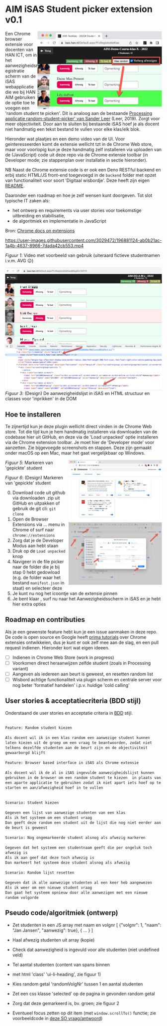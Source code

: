 # AIM iSAS Student picker extension v0.1

<img src="plaatjes/screenshot-random-student-picker.png" alt="Structuur van HTML in iSAS" align="right" width="400">

Een Chrome browser extensie voor docenten van HAN ICT, om in het aanwezigheidsregistratie scherm van de iSAS webapplicatie die we bij HAN AIM gebruiken de optie toe te voegen een 'random student te picken'. Dit is analoog aan de bestaande [Processing applicatie random-student-picker' van Sander Leer](https://github.com/HANICA/select-random-student) (Leer, 2019). Zorgt voor meer objectiviteit. Door aan te sluiten bij bestaande iSAS hoef je als docent niet handmatig een tekst bestand te vullen voor elke klas/elk blok.

Hieronder wat plaatjes en een demo video van de UI. Voor geinteresseerden komt de extensie wellicht tzt in de Chrome Web store, maar voor voorlopig kun je deze handmatig zelf installeren via uploaden van de (JavaScript) code uit deze repo via de Chrome extensie toolbar (in Developer mode; zie stappenplan over installatie in sectie hieronder).

NB Naast de Chrome extensie code is er ook een Deno RESTful backend en erbij static HTML/JS front-end toegevoegd in de `backend` folder met opzet van functionaliteit voor soort 'Digitaal wisbordje'. Deze heeft zijn eigen [README](/backend).

Daaronder een roadmap en hoe je zelf wensen kunt doorgeven. Tot slot typische IT zaken als:

- het ontwerp en requirements via user stories voor toekomstige uitbreiding en stabilisatie,
- de algoritmiek en implementatie in JavaScript

Bron: [Chrome docs on extensions](https://developer.chrome.com/docs/extensions/mv3/getstarted/development-basics/)

https://user-images.githubusercontent.com/3029472/196881124-ab0b21ac-1a4b-4637-8966-7dada42cb553.mp4

*Figuur 1*: Video met voorbeeld van gebruik (uiteraard fictieve studentnamen i.v.m. AVG 😉)

<img src="plaatjes/html-structuur-classes.png" alt="Structuur van HTML in iSAS" align="right">

*Figuur 3*: (Design) De aanwezigheidslijst in iSAS en HTML structuur en classes voor 'inprikken' in de DOM

## Hoe te installeren

Te zijnertijd kun je deze plugin wellicht direct vinden in de Chrome Web store. Tot die tijd kun je hem handmatig installeren via downloaden van de codebase hier uit GitHub, en deze via de 'Load unpacked' optie installeren via de Chrome extension toolbar. Je moet hier de 'Developer mode' voor aanzetten. Zie bijgevoegde screenshots en stappen. Deze zijn gemaakt onder macOS op een Mac, maar het gaat vergelijkbaar op Windows.

<img src="plaatjes/chrome-extension-install.png" alt="" align="right" width="300">

*Figuur 5*: Markeren van 'gepickte' student

<img src="plaatjes/chrome-extension-select-manifest-folder.png" alt="Structuur van HTML in iSAS" align="right" width="300">

*Figuur 6*: (Design) Markeren van 'gepickte' student

0. Download code uit github via downloaden .zip uit GitHub en uitpakken of gebruik de git cli: `git clone`
1. Open de Browser Extensions via ... menu in Chrome of surf naar `chrome://extensions`
2. Zorg dat je de Developer Modus aan hebt staan
3. Druk op de `Load unpacked` knop
4. Navigeer in de file picker naar de folder die je bij stap 0 hebt gedowload (e.g. de folder waar het bestand `manifest.json` in staat) en selecteer deze
5. Je kunt nu nog het icoontje van de extensie pinnen
6. Je bent klaar , surf nu naar het Aanwezigheidsscherm in iSAS en je hebt hier extra opties

## Roadmap en contributies

Als je een gewenste feature hebt kun je een issue aanmaken in deze repo. De code is open source en Google heeft [prima tutorials](https://developer.chrome.com/docs/extensions/mv3/getstarted/) over Chrome extensies ontwikkelen, dus je kunt er ook zelf mee aan de slag, en een pull request indienen. Hieronder kort wat eigen ideeen.

- [ ] Indienen in Chrome Web Store (work in progress)
- [ ] Voorkomen direct heraanwijzen zelfde student (zoals in Processing variant)
- [ ] Aangeven als iedereen aan beurt is geweest, en resetten random list
- [ ] Wisbord achtige functionaliteit via plugin scherm en centrale server voor nog beter 'formatief handelen' i.p.v. huidige 'cold calling'

## User stories & acceptatiecriteria (BDD stijl)

Onderstaand de user stories en acceptatie criteria in [BDD](https://cucumber.io/docs/gherkin/reference/) stijl.

```gherkin

Feature: Random student kiezen

Als docent wil ik in een klas random een aanwezige student kunnen laten kiezen uit de groep om een vraag te beantwoorden, zodat niet telkens dezelfde studenten aan de beurt zijn en de objectiviteit gewaarborgd blijft

Feature: Browser based interface in iSAS als Chrome extensie

Als docent wil ik de al in iSAS ingevulde aanwezigheidslijst kunnen gebruiken in de browser om een random student te kiezen  in plaats van een aparte applicatie te gebruiken zodat ik niet apart iets hoef op te starten en aan/afwezigheid hoef in te vullen


Scenario: Student kiezen

Gegeven een lijst van aanwezige studenten van een klas
Als ik het systeem om een student vraag
Dan geeft deze random een student uit de lijst die nog niet eerder aan de beurt is geweest

Scenario: Nog ongemarkeerde student alsnog als afwezig markeren

Gegeven dat het systeem een studentnaam geeft die per ongeluk toch afwezig is
Als ik aan geef dat deze toch afwezig is
Dan markeert het systeem deze student alsnog als afwezig

Scenario: Random lijst resetten

Gegeven dat ik alle aanwezige studenten al een keer heb aangewezen
Als ik weer om een nieuwe student vraag
Dan gaat het systeem opnieuw door alle aanwezigen met een nieuwe random volgorde
```

## Pseudo code/algoritmiek (ontwerp)

- Zet studenten in een JS array met naam en volgnr [ {"volgnr": 1, "naam": "Jan Jansen", "aanwezig": true}, { ... } ]
- Haal afwezig studenten uit array (kopie)
- Check dat aanwezigheid is ingevuld voor alle studenten (niet undefined veld)

- Tel aantal studenten (content van spans binnen <li> met html 'class' 'ui-li-heading', zie figuur 1)
- Kies random getal 'randomVolgNr' tussen 1 en aantal studenten
- Zet een css klasse 'selected' op de pagina in gevonden random getal
- Zorg dat deze gemarkeerd is, bv. groen; zie figuur 2
- Eventueel focus zetten op dit item (met `window.scrollTo()` functie; zie voorbeeldcode in [deze SO vraag/antwoord](https://stackoverflow.com/questions/17722497/scroll-smoothly-to-specific-element-on-page#answer-39494245))
